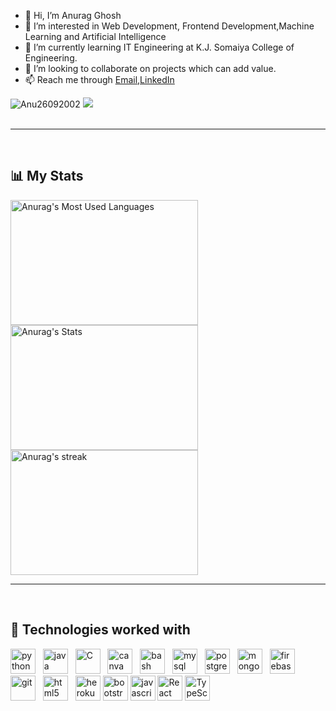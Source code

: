 - 👋 Hi, I’m Anurag Ghosh
- 👀 I’m interested in Web Development, Frontend Development,Machine Learning and Artificial Intelligence
- 🌱 I’m currently learning IT Engineering at K.J. Somaiya College of Engineering.
- 💞️ I’m looking to collaborate on projects which can add value.
- 📫 Reach me through <a href="mailto:ghoshanurag495@gmail.com">Email</a>,<a href="https://www.linkedin.com/in/anurag-g-a01531198/">LinkedIn</a>

<div style="align-items: center;"> 
        <img src="https://komarev.com/ghpvc/?username=Anu26092002&label=Profile%20views&color=1E90FF&style=flat" alt="Anu26092002" />
        <img src="https://badges.pufler.dev/commits/monthly/Anu26092002" />
</div>
<br/>
<hr/>
<br/>
        <h2>📊 My Stats</h2>
        <a href="https://github.com/Anu26092002">
        <img height="200"  width="300" src="https://github-readme-stats.vercel.app/api/top-langs/?username=Anu26092002&&hide_title=false&hide_border=true&layout=compact&langs_count=8&exclude_repo=comp426&text_color=fff7ff&icon_color=ffffff&bg_color=151515" alt="Anurag's Most Used Languages" />
        <a href="https://github.com/Anu26092002">
        <img height="200"  width="300" src="https://github-readme-stats.vercel.app/api?username=Anu26092002&hide_title=false&hide_border=true&show_icons=true&include_all_commits=true&count_private=true&line_height=21&text_color=fff7ff&icon_color=ffffff&bg_color=151515" alt="Anurag's Stats" />
        </a>
        <a href="https://github.com/Anu26092002">
            <img height="200"  width="300" title="🔥 Get streak stats for your profile at git.io/streak-stats" alt="Anurag's streak" src="https://github-readme-streak-stats.herokuapp.com/?user=Anu26092002&theme=neon-dark&hide_border=true"/>
        </a>
        <br/>
        <hr/>
        <br/>
        <h2>🧩 Technologies worked with</h2>
        <p align="left">
          <img src="https://www.vectorlogo.zone/logos/python/python-icon.svg" alt="python" width="40" height="40" title="Python3"/>
                &nbsp;
          <img src="https://www.vectorlogo.zone/logos/java/java-icon.svg" alt="java" width="40" height="40" title="Java"/>
                &nbsp;
          <img src="https://cdn.iconscout.com/icon/free/png-512/c-programming-569564.png" alt="C" width="40" height="40" title="C"/>
                &nbsp;
          <img src="https://www.vectorlogo.zone/logos/r-project/r-project-icon.svg" alt="canva" width="40" height="40" title="R"/>
                &nbsp;
          <img src="https://www.vectorlogo.zone/logos/gnu_bash/gnu_bash-icon.svg" alt="bash" width="40" height="40" title="Bash"/>
                &nbsp;
          <img src="https://www.vectorlogo.zone/logos/mysql/mysql-icon.svg" alt="mysql" width="40" height="40" title="MySQL"/>
                &nbsp;
          <img src="https://www.vectorlogo.zone/logos/postgresql/postgresql-icon.svg" alt="postgresql" width="40" height="40" title="PostgreSQL"/>
                &nbsp;
          <img src="https://www.vectorlogo.zone/logos/mongodb/mongodb-icon.svg" alt="mongodb" width="40" height="40" title="MongoDB"/>
                &nbsp;
          <img src="https://www.vectorlogo.zone/logos/firebase/firebase-icon.svg" alt="firebase" width="40" height="40" title="Firebase"/>
                &nbsp;
          <img src="https://www.vectorlogo.zone/logos/git-scm/git-scm-icon.svg" alt="git" width="40" height="40" title="Git"/>
                &nbsp;
          <img src="https://www.vectorlogo.zone/logos/w3_html5/w3_html5-icon.svg" alt="html5" width="40" height="40" title="HTML5" />
                &nbsp;
          <img src="https://www.pngitem.com/pimgs/m/198-1985012_transparent-css3-logo-png-css-logo-transparent-background.png" alt="heroku" width="40" height="40" title="CSS3" />
          <img src="https://www.vectorlogo.zone/logos/getbootstrap/getbootstrap-icon.svg" alt="bootstrap" width="40" height="40" title="Bootstrap"/>
          <img src="https://www.vectorlogo.zone/logos/javascript/javascript-icon.svg" alt="javascript" width="40" height="40" title="Javascript" />
         <img src="https://www.vectorlogo.zone/logos/reactjs/reactjs-icon.svg" alt="React" width="40" height="40" title="React JS"/>
         <img src="https://www.vectorlogo.zone/logos/typescriptlang/typescriptlang-icon.svg" alt="TypeScript" width="40" height="40"title="TypeScript"/>
        </p>
                </div>
<!---
Anu26092002/Anu26092002 is a ✨ special ✨ repository because its `README.md` (this file) appears on your GitHub profile.
You can click the Preview link to take a look at your changes.
--->


